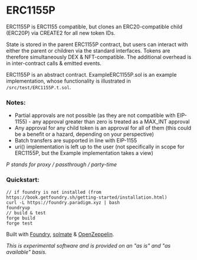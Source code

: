 # ERC1155P

ERC1155P is ERC1155 compatible, but clones an ERC20-compatible child (ERC20P) via CREATE2 for all new token IDs.

State is stored in the parent ERC1155P contract, but users can interact with either the parent or children via the standard interfaces. Tokens are therefore simultaneously DEX & NFT-compatible. The additional overhead is in inter-contract calls & emitted events.

ERC1155P is an abstract contract. ExampleERC1155P.sol is an example implementation, whose functionality is illustrated in `/src/test/ERC1155P.t.sol`.

### Notes:

- Partial approvals are not possible (as they are not compatible with EIP-1155) - any approval greater than zero is treated as a MAX_INT approval
- Any approval for any child token is an approval for all of them (this could be a benefit or a hazard, depending on your perspective)
- Batch transfers are supported in line with EIP-1155
- uri() implementation is left up to the user (not specifically in scope for ERC1155P, but the Example implementation takes a view)

_P stands for proxy / passthrough / party-time_

### Quickstart:

```
// if foundry is not installed (from https://book.getfoundry.sh/getting-started/installation.html)
curl -L https://foundry.paradigm.xyz | bash
foundryup
// build & test
forge build
forge test
```

Built with [Foundry](https://github.com/gakonst/foundry), [solmate](https://github.com/Rari-Capital/solmate) & [OpenZeppelin](https://docs.openzeppelin.com/contracts/4.x/).

_This is experimental software and is provided on an "as is" and "as available" basis._
